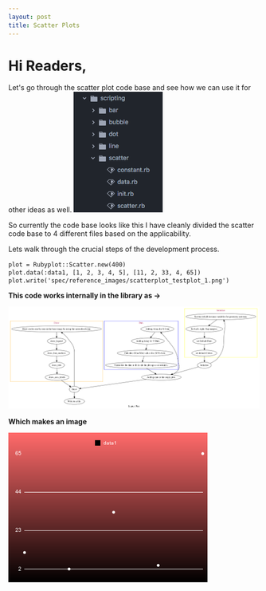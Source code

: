 ```yaml
---
layout: post
title: Scatter Plots
---
```


# Hi Readers,
Let's go through the scatter plot code base and see how we can use it for other
ideas as well.
![webjeda hagura jekyll theme](https://raw.githubusercontent.com/Arafatk/hagura/gh-pages/images/8.png)

So currently the code base looks like this I have cleanly divided the scatter
code base to 4 different files based on the applicability.  

Lets walk through the crucial steps of the development process.

```
plot = Rubyplot::Scatter.new(400)
plot.data(:data1, [1, 2, 3, 4, 5], [11, 2, 33, 4, 65])
plot.write('spec/reference_images/scatterplot_testplot_1.png')
```

**This code works internally in the library as ->**


![webjeda hagura jekyll theme](https://raw.githubusercontent.com/Arafatk/hagura/gh-pages/images/9.png)

**Which makes an image**

![webjeda hagura jekyll theme](https://raw.githubusercontent.com/Arafatk/hagura/gh-pages/images/10.png)
